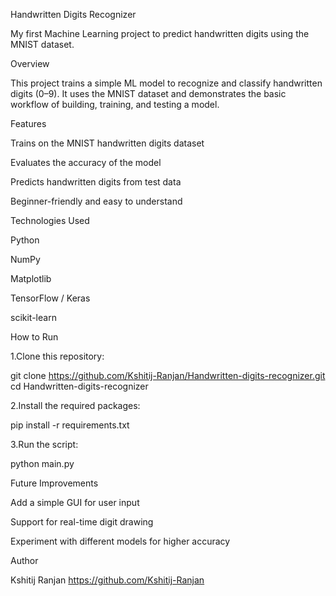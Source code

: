 Handwritten Digits Recognizer

My first Machine Learning project to predict handwritten digits using the MNIST dataset.

Overview

This project trains a simple ML model to recognize and classify handwritten digits (0–9).
It uses the MNIST dataset and demonstrates the basic workflow of building, training, and testing a model.

Features

Trains on the MNIST handwritten digits dataset

Evaluates the accuracy of the model

Predicts handwritten digits from test data

Beginner-friendly and easy to understand

Technologies Used

Python

NumPy

Matplotlib

TensorFlow / Keras

scikit-learn



How to Run

1.Clone this repository:

git clone https://github.com/Kshitij-Ranjan/Handwritten-digits-recognizer.git
cd Handwritten-digits-recognizer


2.Install the required packages:

pip install -r requirements.txt


3.Run the script:

python main.py



Future Improvements

Add a simple GUI for user input

Support for real-time digit drawing

Experiment with different models for higher accuracy

Author

Kshitij Ranjan
https://github.com/Kshitij-Ranjan
